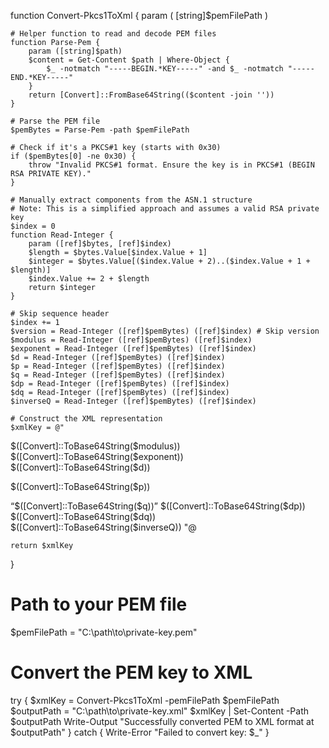 function Convert-Pkcs1ToXml {
    param (
        [string]$pemFilePath
    )

    # Helper function to read and decode PEM files
    function Parse-Pem {
        param ([string]$path)
        $content = Get-Content $path | Where-Object {
            $_ -notmatch "-----BEGIN.*KEY-----" -and $_ -notmatch "-----END.*KEY-----"
        }
        return [Convert]::FromBase64String(($content -join ''))
    }

    # Parse the PEM file
    $pemBytes = Parse-Pem -path $pemFilePath

    # Check if it's a PKCS#1 key (starts with 0x30)
    if ($pemBytes[0] -ne 0x30) {
        throw "Invalid PKCS#1 format. Ensure the key is in PKCS#1 (BEGIN RSA PRIVATE KEY)."
    }

    # Manually extract components from the ASN.1 structure
    # Note: This is a simplified approach and assumes a valid RSA private key
    $index = 0
    function Read-Integer {
        param ([ref]$bytes, [ref]$index)
        $length = $bytes.Value[$index.Value + 1]
        $integer = $bytes.Value[($index.Value + 2)..($index.Value + 1 + $length)]
        $index.Value += 2 + $length
        return $integer
    }

    # Skip sequence header
    $index += 1
    $version = Read-Integer ([ref]$pemBytes) ([ref]$index) # Skip version
    $modulus = Read-Integer ([ref]$pemBytes) ([ref]$index)
    $exponent = Read-Integer ([ref]$pemBytes) ([ref]$index)
    $d = Read-Integer ([ref]$pemBytes) ([ref]$index)
    $p = Read-Integer ([ref]$pemBytes) ([ref]$index)
    $q = Read-Integer ([ref]$pemBytes) ([ref]$index)
    $dp = Read-Integer ([ref]$pemBytes) ([ref]$index)
    $dq = Read-Integer ([ref]$pemBytes) ([ref]$index)
    $inverseQ = Read-Integer ([ref]$pemBytes) ([ref]$index)

    # Construct the XML representation
    $xmlKey = @"
<RSAKeyValue>
  <Modulus>$([Convert]::ToBase64String($modulus))</Modulus>
  <Exponent>$([Convert]::ToBase64String($exponent))</Exponent>
  <D>$([Convert]::ToBase64String($d))</D>
  <P>$([Convert]::ToBase64String($p))</P>
  <Q>$([Convert]::ToBase64String($q))</Q>
  <DP>$([Convert]::ToBase64String($dp))</DP>
  <DQ>$([Convert]::ToBase64String($dq))</DQ>
  <InverseQ>$([Convert]::ToBase64String($inverseQ))</InverseQ>
</RSAKeyValue>
"@

    return $xmlKey
}

# Path to your PEM file
$pemFilePath = "C:\path\to\private-key.pem"

# Convert the PEM key to XML
try {
    $xmlKey = Convert-Pkcs1ToXml -pemFilePath $pemFilePath
    $outputPath = "C:\path\to\private-key.xml"
    $xmlKey | Set-Content -Path $outputPath
    Write-Output "Successfully converted PEM to XML format at $outputPath"
} catch {
    Write-Error "Failed to convert key: $_"
}
